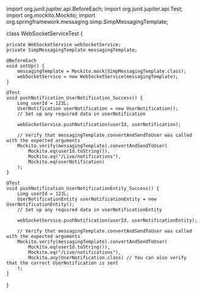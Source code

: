 import org.junit.jupiter.api.BeforeEach;
import org.junit.jupiter.api.Test;
import org.mockito.Mockito;
import org.springframework.messaging.simp.SimpMessagingTemplate;

class WebSocketServiceTest {

    private WebSocketService webSocketService;
    private SimpMessagingTemplate messagingTemplate;

    @BeforeEach
    void setUp() {
        messagingTemplate = Mockito.mock(SimpMessagingTemplate.class);
        webSocketService = new WebSocketService(messagingTemplate);
    }

    @Test
    void pushNotification_UserNotification_Success() {
        Long userId = 123L;
        UserNotification userNotification = new UserNotification();
        // Set up any required data in userNotification

        webSocketService.pushNotification(userId, userNotification);

        // Verify that messagingTemplate.convertAndSendToUser was called with the expected arguments
        Mockito.verify(messagingTemplate).convertAndSendToUser(
            Mockito.eq(userId.toString()),
            Mockito.eq("/Live/notifications"),
            Mockito.eq(userNotification)
        );
    }

    @Test
    void pushNotification_UserNotificationEntity_Success() {
        Long userId = 123L;
        UserNotificationEntity userNotificationEntity = new UserNotificationEntity();
        // Set up any required data in userNotificationEntity

        webSocketService.pushNotification(userId, userNotificationEntity);

        // Verify that messagingTemplate.convertAndSendToUser was called with the expected arguments
        Mockito.verify(messagingTemplate).convertAndSendToUser(
            Mockito.eq(userId.toString()),
            Mockito.eq("/Live/notifications"),
            Mockito.any(UserNotification.class) // You can also verify that the correct UserNotification is sent
        );
    }
}
